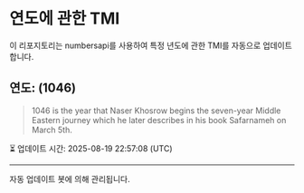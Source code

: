 
# 연도에 관한 TMI

이 리포지토리는 numbersapi를 사용하여 특정 년도에 관한 TMI를 자동으로 업데이트합니다.

## 연도: (1046)
> 1046 is the year that Naser Khosrow begins the seven-year Middle Eastern journey which he later describes in his book Safarnameh on March 5th.

⏳ 업데이트 시간: 2025-08-19 22:57:08 (UTC)

---
자동 업데이트 봇에 의해 관리됩니다.
